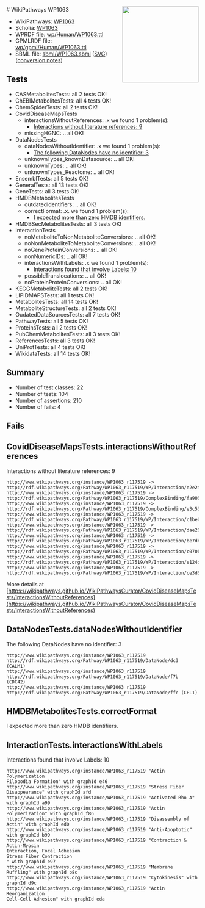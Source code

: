 <img style="float: right; width: 200px" src="../logo.png" />
# WikiPathways WP1063

* WikiPathways: [WP1063](https://identifiers.org/wikipathways:WP1063)
* Scholia: [WP1063](https://scholia.toolforge.org/wikipathways/WP1063)
* WPRDF file: [wp/Human/WP1063.ttl](../wp/Human/WP1063.ttl)
* GPMLRDF file: [wp/gpml/Human/WP1063.ttl](../wp/gpml/Human/WP1063.ttl)
* SBML file: [sbml/WP1063.sbml](../sbml/WP1063.sbml) ([SVG](../sbml/WP1063.svg)) ([conversion notes](../sbml/WP1063.txt))

## Tests
* CASMetabolitesTests: all 2 tests OK!
* ChEBIMetabolitesTests: all 4 tests OK!
* ChemSpiderTests: all 2 tests OK!
* CovidDiseaseMapsTests
    * interactionsWithoutReferences: .x we found 1 problem(s):
        * [Interactions without literature references: 9](#2e295937)
    * missingHGNC: .. all OK!
* DataNodesTests
    * dataNodesWithoutIdentifier: .x we found 1 problem(s):
        * [The following DataNodes have no identifier: 3](#d2d32fa2)
    * unknownTypes_knownDatasource: .. all OK!
    * unknownTypes: .. all OK!
    * unknownTypes_Reactome: .. all OK!
* EnsemblTests: all 5 tests OK!
* GeneralTests: all 13 tests OK!
* GeneTests: all 3 tests OK!
* HMDBMetabolitesTests
    * outdatedIdentifiers: .. all OK!
    * correctFormat: .x. we found 1 problem(s):
        * [I expected more than zero HMDB identifiers.](#ad154c1e)
* HMDBSecMetabolitesTests: all 3 tests OK!
* InteractionTests
    * noMetaboliteToNonMetaboliteConversions: .. all OK!
    * noNonMetaboliteToMetaboliteConversions: .. all OK!
    * noGeneProteinConversions: .. all OK!
    * nonNumericIDs: .. all OK!
    * interactionsWithLabels: .x we found 1 problem(s):
        * [Interactions found that involve Labels: 10](#fe97a8b8)
    * possibleTranslocations: .. all OK!
    * noProteinProteinConversions: .. all OK!
* KEGGMetaboliteTests: all 2 tests OK!
* LIPIDMAPSTests: all 1 tests OK!
* MetabolitesTests: all 14 tests OK!
* MetaboliteStructureTests: all 2 tests OK!
* OudatedDataSourcesTests: all 7 tests OK!
* PathwayTests: all 5 tests OK!
* ProteinsTests: all 2 tests OK!
* PubChemMetabolitesTests: all 3 tests OK!
* ReferencesTests: all 3 tests OK!
* UniProtTests: all 4 tests OK!
* WikidataTests: all 14 tests OK!


## Summary

* Number of test classes: 22
* Number of tests: 104
* Number of assertions: 210
* Number of fails: 4

## Fails

<a name="2e295937" />

## CovidDiseaseMapsTests.interactionsWithoutReferences

Interactions without literature references: 9
```
http://www.wikipathways.org/instance/WP1063_r117519 -> http://rdf.wikipathways.org/Pathway/WP1063_r117519/WP/Interaction/e2e2f
http://www.wikipathways.org/instance/WP1063_r117519 -> http://rdf.wikipathways.org/Pathway/WP1063_r117519/ComplexBinding/fa903
http://www.wikipathways.org/instance/WP1063_r117519 -> http://rdf.wikipathways.org/Pathway/WP1063_r117519/ComplexBinding/e3c53
http://www.wikipathways.org/instance/WP1063_r117519 -> http://rdf.wikipathways.org/Pathway/WP1063_r117519/WP/Interaction/c1beb
http://www.wikipathways.org/instance/WP1063_r117519 -> http://rdf.wikipathways.org/Pathway/WP1063_r117519/WP/Interaction/dae20
http://www.wikipathways.org/instance/WP1063_r117519 -> http://rdf.wikipathways.org/Pathway/WP1063_r117519/WP/Interaction/be7db
http://www.wikipathways.org/instance/WP1063_r117519 -> http://rdf.wikipathways.org/Pathway/WP1063_r117519/WP/Interaction/c070b
http://www.wikipathways.org/instance/WP1063_r117519 -> http://rdf.wikipathways.org/Pathway/WP1063_r117519/WP/Interaction/e124d
http://www.wikipathways.org/instance/WP1063_r117519 -> http://rdf.wikipathways.org/Pathway/WP1063_r117519/WP/Interaction/ce3d5
```

More details at [https://wikipathways.github.io/WikiPathwaysCurator/CovidDiseaseMapsTests/interactionsWithoutReferences](https://wikipathways.github.io/WikiPathwaysCurator/CovidDiseaseMapsTests/interactionsWithoutReferences)

<a name="d2d32fa2" />

## DataNodesTests.dataNodesWithoutIdentifier

The following DataNodes have no identifier: 3
```
http://www.wikipathways.org/instance/WP1063_r117519 http://rdf.wikipathways.org/Pathway/WP1063_r117519/DataNode/dc3 (CALM1)
http://www.wikipathways.org/instance/WP1063_r117519 http://rdf.wikipathways.org/Pathway/WP1063_r117519/DataNode/f7b (CDC42)
http://www.wikipathways.org/instance/WP1063_r117519 http://rdf.wikipathways.org/Pathway/WP1063_r117519/DataNode/ffc (CFL1)
```

<a name="ad154c1e" />

## HMDBMetabolitesTests.correctFormat

I expected more than zero HMDB identifiers.
<a name="fe97a8b8" />

## InteractionTests.interactionsWithLabels

Interactions found that involve Labels: 10
```
http://www.wikipathways.org/instance/WP1063_r117519 "Actin Polymerization
Filopodia Formation" with graphId e46
http://www.wikipathways.org/instance/WP1063_r117519 "Stress Fiber
Disappearance" with graphId afd
http://www.wikipathways.org/instance/WP1063_r117519 "Activated Rho A" with graphId a99
http://www.wikipathways.org/instance/WP1063_r117519 "Actin Polymerization" with graphId f86
http://www.wikipathways.org/instance/WP1063_r117519 "Disassembly of Actin" with graphId ed0
http://www.wikipathways.org/instance/WP1063_r117519 "Anti-Apoptotic" with graphId b99
http://www.wikipathways.org/instance/WP1063_r117519 "Contraction & Actin-Myosin
Interaction, Focal Adhesion
Stress Fiber Contraction
" with graphId e97
http://www.wikipathways.org/instance/WP1063_r117519 "Membrane Ruffling" with graphId b8c
http://www.wikipathways.org/instance/WP1063_r117519 "Cytokinesis" with graphId d9c
http://www.wikipathways.org/instance/WP1063_r117519 "Actin Reorganization
Cell-Cell Adhesion" with graphId eda
```

